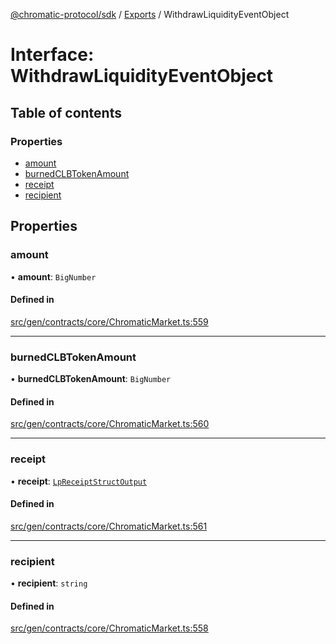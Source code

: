 [@chromatic-protocol/sdk](../README.md) / [Exports](../modules.md) / WithdrawLiquidityEventObject

# Interface: WithdrawLiquidityEventObject

## Table of contents

### Properties

- [amount](WithdrawLiquidityEventObject.md#amount)
- [burnedCLBTokenAmount](WithdrawLiquidityEventObject.md#burnedclbtokenamount)
- [receipt](WithdrawLiquidityEventObject.md#receipt)
- [recipient](WithdrawLiquidityEventObject.md#recipient)

## Properties

### amount

• **amount**: `BigNumber`

#### Defined in

[src/gen/contracts/core/ChromaticMarket.ts:559](https://github.com/chromatic-protocol/sdk/blob/7230d6e/src/gen/contracts/core/ChromaticMarket.ts#L559)

___

### burnedCLBTokenAmount

• **burnedCLBTokenAmount**: `BigNumber`

#### Defined in

[src/gen/contracts/core/ChromaticMarket.ts:560](https://github.com/chromatic-protocol/sdk/blob/7230d6e/src/gen/contracts/core/ChromaticMarket.ts#L560)

___

### receipt

• **receipt**: [`LpReceiptStructOutput`](../modules.md#lpreceiptstructoutput)

#### Defined in

[src/gen/contracts/core/ChromaticMarket.ts:561](https://github.com/chromatic-protocol/sdk/blob/7230d6e/src/gen/contracts/core/ChromaticMarket.ts#L561)

___

### recipient

• **recipient**: `string`

#### Defined in

[src/gen/contracts/core/ChromaticMarket.ts:558](https://github.com/chromatic-protocol/sdk/blob/7230d6e/src/gen/contracts/core/ChromaticMarket.ts#L558)
